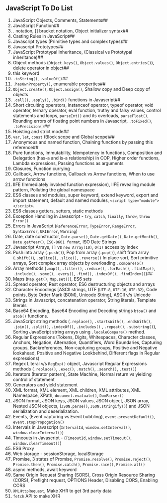 ## JavaScript To Do List

1. JavaScript Objects, Comments, Statements##
2. JavaScript Function##
3. . notation, [] bracket notation, Object initializer syntax##
4. Casting Rules in JavaScript##
5. Javascript types (Primitive types and complex types)##
6. Javascript Prototypes##
7. JavaScript Prototypal Inheritance, (Classical vs Prototypal inheritance)##
8. Object methods (`Object.keys()`, `Object.values()`, `Object.entries()`), delete operator in object##
9. this keyword
10. `.toString()`, `.valueOf()`##
11. `.hasOwnProperty()`, enumerable properties##
12. `Object.create()`, `Object.assign()`, Shallow copy and Deep copy of objects
13. `.call()`, `.apply()`, `.bind()` functions in Javascript##
14. Short circuiting operators, instanceof operator, typeof operator, void operator, ternary operator, eval function, truthy and falsy values, control statements and loops, `parseInt()` and its overloads, `parseFloat()`, Rounding errors of floating point numbers in Javascript, `.toFixed()`, `.toPrecision()`##
15. Hoisting and strict mode##
16. `var`, `let`, `const` (Block scope and Global scope)##
17. Anonymous and named function, Chaining functions by passing this reference##
18. Pure functions, Immutability, Idempotency in functions, Composition and Delegation (has-a and is-a relationship) in OOP, Higher order functions, Lambda expressions, Passing functions as arguments
19. Closures, Function currying
20. Callback, Arrow functions, Callback vs Arrow functions, When to use arrow functions
21. IIFE (Immediately invoked function expression), IIFE revealing module pattern, Polluting the global namespace
22. ES6 classes and modules, super keyword, extend keyword, export and import statement, default and named modules, `<script type="module"></script>`.
23. ES6 classes getters, setters, static methods
24. Exception Handling in Javascript - `try`, `catch`, `finally`, `throw`, `throw Error()`
25. Errors in JavaScript (`ReferenceError`, `TypeError`, `RangeError`, `SyntaxError`, `URIError`, `Warning`)
26. Date, date constructor, `Date.parse()`, `Date.getDate()`, `Date.getMonth()`, `Date.getYear()`, `ISO-8601 format`, ISO Date Strings
27. Javascript Arrays, `[]` vs `new Array(10)`, `O(1)` access by index
28. Push into array (`.push()`), Pop from array (`.pop()`), shift from array (`.shift()`), `.splice()`, `.slice()`, `.reverse()` In place sort, Sort primitive arrays, Sort complex array objects by overloading `.compareTo()`
29. Array methods (`.map()`, `.filter()`, `.reduce()`, `.forEach()`, `.flatMap()`, `.include()`, `.some()`, `.every()`, `.find()`, `.indexOf()`, `.findIndex()`)##
30. Maps (`Map.get()`, `Map.set()`), ES6 sets
31. Spread operator, Rest operator, ES6 destructuring objects and arrays
32. Character Encodings [ASCII strings, UTF (`UTF-8`, `UTF-16`, `UTF-32`), Code points, Byte Order Mark (BOM), Unicode String], ASCII v/s Unicode
33. Strings in Javascript, concatenation operator, String literals, Template literals
34. Base64 Encoding, Base64 Encoding and Decoding strings `btoa()` and `atob()` functions.
35. JavaScript string methods (`.replace()`, `.startsWith()`, `.endsWith()`, `.join()`, `.split()`, `.indexOf()`, `.includes()` , `.repeat()`, `.substring()`), Sorting JavaScript string arrays using `.localeCompare()` method.
36. Regular Expressions (Tokens, Digits, Whitespaces, Character classes, Anchors, Negation, Alternation, Quantifiers, Word Boundaries, Capturing groups, Backreferences, Non-capturing groups, Positive and Negative lookahead, Positive and Negative Lookbehind, Different flags in Regular expressions)
37. Regex Literal v/s `RegExp()` object, Javascript Regular Expressions methods (`.replace()`, `.exec()`, `.match()`, `.search()`, `.test()`)
38. Iterators (Iterator pattern), State Machine, Normal return vs yielding control of statement
39. Generators and yield statement
40. XML format, XML element, XML children, XML attributes, XML Namespace, XPath, `document.evaluate()`, `DomParser()`
41. JSON format, JSON keys, JSON values, JSON object, JSON array, Nested JSON objects, (`JSON.parse()`, `JSON.stringify()`) and JSON serialization and deserialization.
42. Events, (Event capturing vs Event bubbling), `event.preventDefault()`, `event.stopPropogation()`
43. Intervals in Javascript (`IntervalId`, `window.setInterval()`, `window.clearInterval()`)
44. Timeouts in Javascript - (`TimeoutId`, `window.setTimeout()`, `window.clearTimeout()`)
45. ES6 Proxy
46. Web storage - sessionStorage, localStorage
47. Promise, 3 states of Promise, `Promise.resolve()`, `Promise.reject()`, `Promise.then()`, `Promise.catch()`, `Promise.race()`, `Promise.all()`
48. async methods, await keyword
49. Same Origin Request Sharing (SORS), Cross Origin Resource Sharing (CORS), Preflight request, OPTIONS Header, Disabling CORS, Enabling CORS
50. `XMLHttpRequest`, Make XHR to get 3rd party data
51. `fetch` API to make XHR